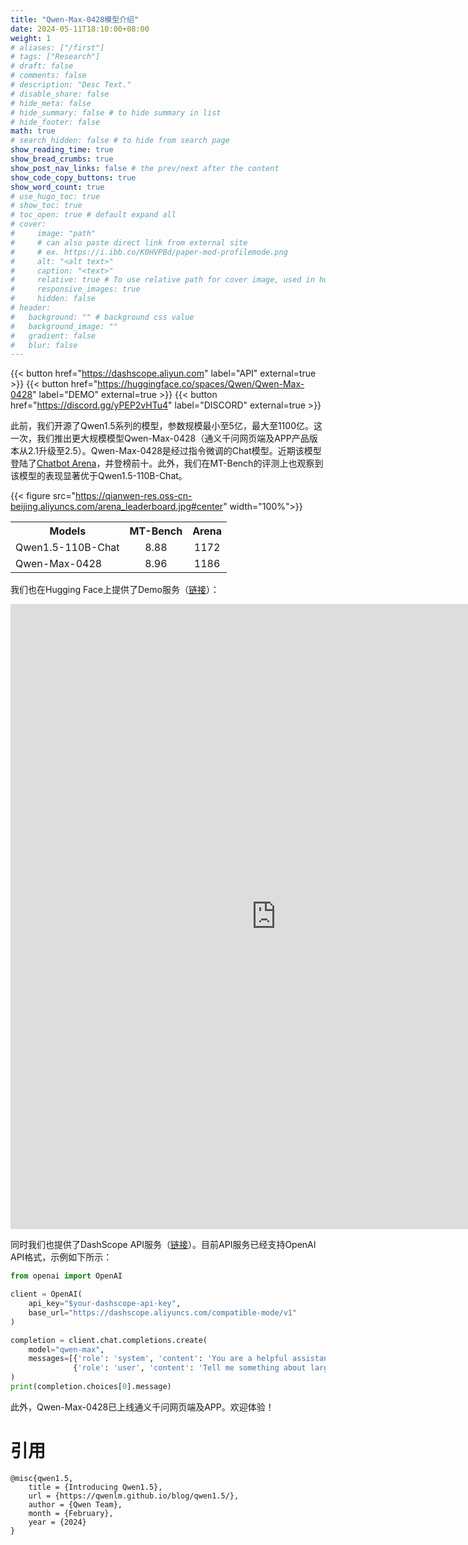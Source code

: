 ```yaml
---
title: "Qwen-Max-0428模型介绍"
date: 2024-05-11T18:10:00+08:00
weight: 1
# aliases: ["/first"]
# tags: ["Research"]
# draft: false
# comments: false
# description: "Desc Text."
# disable_share: false
# hide_meta: false
# hide_summary: false # to hide summary in list
# hide_footer: false
math: true
# search_hidden: false # to hide from search page
show_reading_time: true
show_bread_crumbs: true
show_post_nav_links: false # the prev/next after the content
show_code_copy_buttons: true
show_word_count: true
# use_hugo_toc: true
# show_toc: true
# toc_open: true # default expand all
# cover:
#     image: "path"
#     # can also paste direct link from external site
#     # ex. https://i.ibb.co/K0HVPBd/paper-mod-profilemode.png
#     alt: "<alt text>"
#     caption: "<text>"
#     relative: true # To use relative path for cover image, used in hugo Page-bundles
#     responsive_images: true
#     hidden: false
# header:
#   background: "" # background css value
#   background_image: ""
#   gradient: false
#   blur: false
---
```


{{< button href="https://dashscope.aliyun.com" label="API" external=true >}}
{{< button href="https://huggingface.co/spaces/Qwen/Qwen-Max-0428" label="DEMO" external=true >}}
{{< button href="https://discord.gg/yPEP2vHTu4" label="DISCORD" external=true >}}

此前，我们开源了Qwen1.5系列的模型，参数规模最小至5亿，最大至1100亿。这一次，我们推出更大规模模型Qwen-Max-0428（通义千问网页端及APP产品版本从2.1升级至2.5）。Qwen-Max-0428是经过指令微调的Chat模型。近期该模型登陆了[Chatbot Arena](https://chat.lmsys.org/)，并登榜前十。此外，我们在MT-Bench的评测上也观察到该模型的表现显著优于Qwen1.5-110B-Chat。

{{< figure src="https://qianwen-res.oss-cn-beijing.aliyuncs.com/arena_leaderboard.jpg#center" width="100%">}}

<table>
    <tr>
        <th rowspan="1" align="center">Models</th>
        <th colspan="1" align="center">MT-Bench</th>
        <th colspan="1" align="center">Arena</th>
    </tr>
    <tr>
        <td>Qwen1.5-110B-Chat</td>
        <td align="center">8.88</td>
        <td align="center">1172</td>
    </tr>
    <tr>
        <td>Qwen-Max-0428</td>
        <td align="center">8.96</td>
        <td align="center">1186</td>
    </tr>
</table>

我们也在Hugging Face上提供了Demo服务（[链接](https://huggingface.co/spaces/Qwen/Qwen-Max-0428)）：

<iframe
	src="https://qwen-qwen-max-0428.hf.space"
	frameborder="0"
	width="850"
	height="1000"
></iframe>

同时我们也提供了DashScope API服务（[链接](https://dashscope.aliyun.com)）。目前API服务已经支持OpenAI API格式，示例如下所示：

```python
from openai import OpenAI

client = OpenAI(
    api_key="$your-dashscope-api-key",
    base_url="https://dashscope.aliyuncs.com/compatible-mode/v1"
)

completion = client.chat.completions.create(
    model="qwen-max",
    messages=[{'role': 'system', 'content': 'You are a helpful assistant.'},
              {'role': 'user', 'content': 'Tell me something about large language models.'}]
)
print(completion.choices[0].message)
```

此外，Qwen-Max-0428已上线通义千问网页端及APP。欢迎体验！

# 引用

```
@misc{qwen1.5,
    title = {Introducing Qwen1.5},
    url = {https://qwenlm.github.io/blog/qwen1.5/},
    author = {Qwen Team},
    month = {February},
    year = {2024}
}
```
